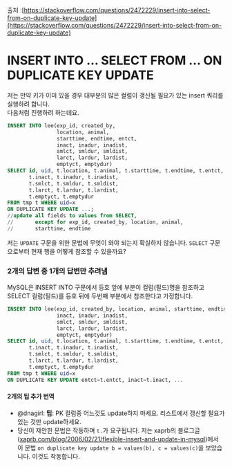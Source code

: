 출처 :[https://stackoverflow.com/questions/2472229/insert-into-select-from-on-duplicate-key-update](https://stackoverflow.com/questions/2472229/insert-into-select-from-on-duplicate-key-update)

# INSERT INTO … SELECT FROM … ON DUPLICATE KEY UPDATE

저는 만약 키가 이미 있을 경우 대부분의 많은 컬럼이 갱신될 필요가 있는 insert 쿼리를 실행하려 합니다.  
다음처럼 진행하려 하는데요.

```SQL
INSERT INTO lee(exp_id, created_by, 
                location, animal, 
                starttime, endtime, entct, 
                inact, inadur, inadist, 
                smlct, smldur, smldist, 
                larct, lardur, lardist, 
                emptyct, emptydur)
SELECT id, uid, t.location, t.animal, t.starttime, t.endtime, t.entct, 
       t.inact, t.inadur, t.inadist, 
       t.smlct, t.smldur, t.smldist, 
       t.larct, t.lardur, t.lardist, 
       t.emptyct, t.emptydur 
FROM tmp t WHERE uid=x
ON DUPLICATE KEY UPDATE ...; 
//update all fields to values from SELECT, 
//       except for exp_id, created_by, location, animal, 
//       starttime, endtime
```

저는 `UPDATE` 구문을 위한 문법에 무엇이 와야 되는지 확실하지 않습니다. `SELECT` 구문으로부터 현재 행을 어떻게 참조할 수 있을까요?

### 2개의 답변 중 1개의 답변만 추려냄

MySQL은 INSERT INTO 구문에서 등호 앞에 부분이 컬럼(필드)명을 참조하고 SELECT 컬럼(필드)를 등호 뒤에 두번째 부분에서 참조한다고 가정합니다.

```SQL
INSERT INTO lee(exp_id, created_by, location, animal, starttime, endtime, entct, 
                inact, inadur, inadist, 
                smlct, smldur, smldist, 
                larct, lardur, lardist, 
                emptyct, emptydur)
SELECT id, uid, t.location, t.animal, t.starttime, t.endtime, t.entct, 
       t.inact, t.inadur, t.inadist, 
       t.smlct, t.smldur, t.smldist, 
       t.larct, t.lardur, t.lardist, 
       t.emptyct, t.emptydur 
FROM tmp t WHERE uid=x
ON DUPLICATE KEY UPDATE entct=t.entct, inact=t.inact, ...
```

#### 2개의 팁 추가 번역

-   @dnagirl: **팁**: PK 컬럼중 어느것도 update하지 마세요. 리스트에서 갱신할 필요가 있는 것만 update하세요.
-   당신이 제안한 문법은 작동하며 `t.`가 요구됩니다. 저는 xaprb의 블로그글([xaprb.com/blog/2006/02/21/flexible-insert-and-update-in-mysql](http://www.xaprb.com/blog/2006/02/21/flexible-insert-and-update-in-mysql/))에서 이 문법 `on duplicate key update b = values(b), c = values(c)`을 보았습니다. 이것도 작동합니다.

